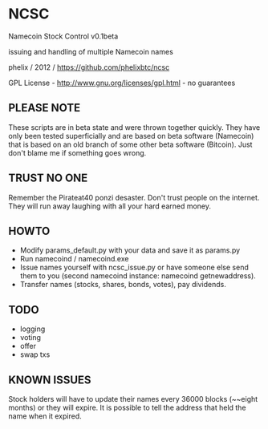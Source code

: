 NCSC
====

Namecoin Stock Control v0.1beta

issuing and handling of multiple Namecoin names

phelix / 2012 / https://github.com/phelixbtc/ncsc

GPL License - http://www.gnu.org/licenses/gpl.html - no guarantees

PLEASE NOTE
-----------

These scripts are in beta state and were thrown together quickly. They have only been tested superficially and are based on beta software (Namecoin) that is based on an old branch of some other beta software (Bitcoin). Just don't blame me if something goes wrong.

TRUST NO ONE
------------

Remember the Pirateat40 ponzi desaster. Don't trust people on the internet. They will run away laughing with all your hard earned money.

HOWTO
-----

* Modify params_default.py with your data and save it as params.py
* Run namecoind / namecoind.exe
* Issue names yourself with ncsc_issue.py or have someone else send them to you (second namecoind instance: namecoind getnewaddress).
* Transfer names (stocks, shares, bonds, votes), pay dividends.

TODO
----

* logging
* voting
* offer
* swap txs

KNOWN ISSUES
------------

Stock holders will have to update their names every 36000 blocks (~~eight months) or they will expire. It is possible to tell the address that held the name when it expired.
